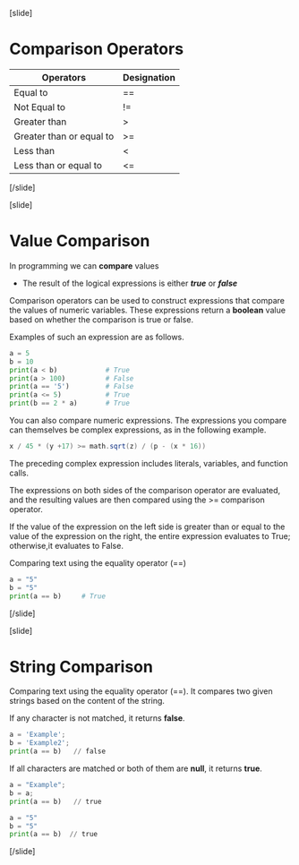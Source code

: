 [slide]
# Comparison Operators
|Operators|Designation|
|---------|-----------|
| Equal to | == |
| Not Equal to | != |
| Greater than | \> |
| Greater than or equal to | \>= |
| Less than | \< |
| Less than or equal to | \<= |
[/slide]

[slide]
# Value Comparison
In programming we can **compare** values

  * The result of the logical expressions is either ***true*** or ***false***

Comparison operators can be used to construct expressions that compare the values of numeric variables. These expressions return a **boolean** value based on whether the comparison is true or false. 

Examples of such an expression are as follows.

```python
a = 5
b = 10
print(a < b)            # True
print(a > 100)          # False
print(a == '5')         # False
print(a <= 5)           # True
print(b == 2 * a)       # True
``` 
You can also compare numeric expressions. The expressions you compare can themselves be complex expressions, as in the following example.
```java
x / 45 * (y +17) >= math.sqrt(z) / (p - (x * 16))
```
The preceding complex expression includes literals, variables, and function calls. 

The expressions on both sides of the comparison operator are evaluated, and the resulting values are then compared using the >= comparison operator. 

If the value of the expression on the left side is greater than or equal to the value of the expression on the right, the entire expression evaluates to True; otherwise,it evaluates to False.

Comparing text using the equality operator \(==\)
```python
a = "5"
b = "5"
print(a == b)     # True
```
[/slide]


[slide]
# String Comparison
Comparing text using the equality operator \(==\). It compares two given strings based on the content of the string. 

If any character is not matched, it returns **false**. 

```python
a = 'Example';
b = 'Example2';
print(a == b)   // false
```

If all characters are matched or both of them are **null**, it returns **true**.

```python
a = "Example";
b = a;
print(a == b)   // true
```
```python
a = "5"
b = "5"
print(a == b)  // true 
```


[/slide]

